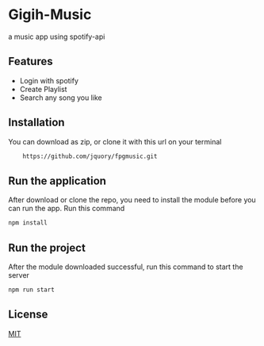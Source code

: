 # Gigih-Music

a music app using spotify-api

## Features

- Login with spotify
- Create Playlist
- Search any song you like

## Installation

You can download as zip, or clone it with this url on your terminal
```bash 
    https://github.com/jquory/fpgmusic.git
```


## Run the application

After download or clone the repo, you need to install the module before you can run the app. Run this command

```bash
npm install
```

## Run the project

After the module downloaded successful, run this command to start the server

```bash
npm run start
```


## License

[MIT](https://choosealicense.com/licenses/mit/)